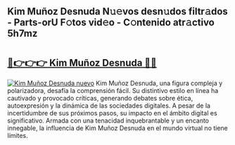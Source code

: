 ## Kim Muñoz Desnuda N𝚞𝚎vos desn𝚞dos filtr𝚊dos - Parts-orU F𝚘tos vid𝚎o - C𝚘ntenido atr𝚊ctivo 5h7mz

# <h2><a href="http://mb0lrk.tromn.icu/?c=Kim+Mu%c3%b1oz+Desnuda">🔗👉👉👉 Kim Muñoz Desnuda 🔗🔗</a></h2>

[![Kim Muñoz Desnuda nuevo](https://i.imgur.com/pEAQMta.gif)](http://mb0lrk.tromn.icu/?c=Kim+Mu%c3%b1oz+Desnuda)
Kim Muñoz Desnuda, una figura compleja y polarizadora, desafía la comprensión fácil. Su distintivo estilo en línea ha cautivado y provocado críticas, generando debates sobre ética, autoexpresión y la dinámica de las sociedades digitales. A pesar de la incertidumbre de sus próximos pasos, su impacto en el ámbito digital es significativo. Armada con una tenacidad inquebrantable y un encanto innegable, la influencia de Kim Muñoz Desnuda en el mundo virtual no tiene límites.
